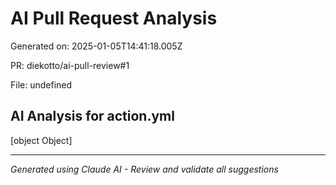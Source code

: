 # AI Pull Request Analysis

Generated on: 2025-01-05T14:41:18.005Z

PR: diekotto/ai-pull-review#1

File: undefined

## AI Analysis for action.yml

[object Object]

---

_Generated using Claude AI - Review and validate all suggestions_
